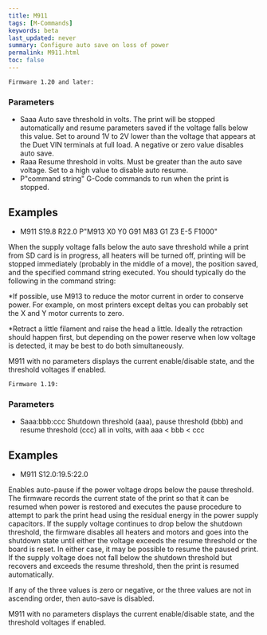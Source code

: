 ```yaml
---
title: M911
tags: [M-Commands] 
keywords: beta 
last_updated: never 
summary: Configure auto save on loss of power 
permalink: M911.html
toc: false 
---
```



`Firmware 1.20 and later:`

### Parameters

* Saaa Auto save threshold in volts. The print will be stopped automatically and resume parameters saved if the voltage falls below this value. Set to around 1V to 2V lower than the voltage that appears at the Duet VIN terminals at full load. A negative or zero value disables auto save.
* Raaa Resume threshold in volts. Must be greater than the auto save voltage. Set to a high value to disable auto resume.
* P"command string" G-Code commands to run when the print is stopped.

## Examples

* M911 S19.8 R22.0 P"M913 X0 Y0 G91 M83 G1 Z3 E-5 F1000"

When the supply voltage falls below the auto save threshold while a print from SD card is in progress, all heaters will be turned off, printing will be stopped immediately (probably in the middle of a move), the position saved, and the specified command string executed. You should typically do the following in the command string:

*If possible, use M913 to reduce the motor current in order to conserve power. For example, on most printers except deltas you can probably set the X and Y motor currents to zero.

*Retract a little filament and raise the head a little. Ideally the retraction should happen first, but depending on the power reserve when low voltage is detected, it may be best to do both simultaneously.

M911 with no parameters displays the current enable/disable state, and the threshold voltages if enabled.

`Firmware 1.19:`

### Parameters

* Saaa:bbb:ccc Shutdown threshold (aaa), pause threshold (bbb) and resume threshold (ccc) all in volts, with aaa < bbb < ccc

## Examples

* M911 S12.0:19.5:22.0

Enables auto-pause if the power voltage drops below the pause threshold. The firmware records the current state of the print so that it can be resumed when power is restored and executes the pause procedure to attempt to park the print head using the residual energy in the power supply capacitors. If the supply voltage continues to drop below the shutdown threshold, the firmware disables all heaters and motors and goes into the shutdown state until either the voltage exceeds the resume threshold or the board is reset. In either case, it may be possible to resume the paused print. If the supply voltage does not fall below the shutdown threshold but recovers and exceeds the resume threshold, then the print is resumed automatically.

If any of the three values is zero or negative, or the three values are not in ascending order, then auto-save is disabled.

M911 with no parameters displays the current enable/disable state, and the threshold voltages if enabled.

